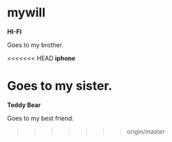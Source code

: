 # mywill

**HI-FI**

Goes to my brother.

<<<<<<< HEAD
**iphone**

Goes to my sister.
=======
**Teddy Bear**

Goes to my best friend.
>>>>>>> origin/master
